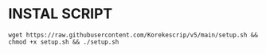 # INSTAL SCRIPT
<pre><code>wget https://raw.githubusercontent.com/Korekescrip/v5/main/setup.sh && chmod +x setup.sh && ./setup.sh</code></pre>
